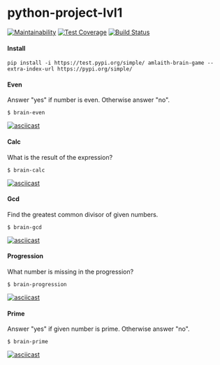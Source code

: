 # python-project-lvl1

[![Maintainability](https://api.codeclimate.com/v1/badges/6bf2c7a82da840aacf67/maintainability)](https://codeclimate.com/github/Amlaith/python-project-lvl1/maintainability)
[![Test Coverage](https://api.codeclimate.com/v1/badges/6bf2c7a82da840aacf67/test_coverage)](https://codeclimate.com/github/Amlaith/python-project-lvl1/test_coverage)
[![Build Status](https://travis-ci.com/Amlaith/python-project-lvl1.svg?branch=master)](https://travis-ci.com/Amlaith/python-project-lvl1)

#### Install
`pip install -i https://test.pypi.org/simple/ amlaith-brain-game --extra-index-url https://pypi.org/simple/`

#### Even
Answer "yes" if number is even. Otherwise answer "no".

`$ brain-even`

[![asciicast](https://asciinema.org/a/YboAfxhaKpgsoFVbooWXZ4U3x.svg)](https://asciinema.org/a/YboAfxhaKpgsoFVbooWXZ4U3x)
#### Calc
What is the result of the expression?

`$ brain-calc`

[![asciicast](https://asciinema.org/a/UlFRTP1hKQ17iIZF5TynQOXXK.svg)](https://asciinema.org/a/UlFRTP1hKQ17iIZF5TynQOXXK)
#### Gcd
Find the greatest common divisor of given numbers.

`$ brain-gcd`

[![asciicast](https://asciinema.org/a/eASZaKDbpnfVxMs2GtH24OiIM.svg)](https://asciinema.org/a/eASZaKDbpnfVxMs2GtH24OiIM)
#### Progression
What number is missing in the progression?

`$ brain-progression`

[![asciicast](https://asciinema.org/a/BzfJO2qpg8EZg3dbKzeEuDHfX.svg)](https://asciinema.org/a/BzfJO2qpg8EZg3dbKzeEuDHfX)
#### Prime
Answer "yes" if given number is prime. Otherwise answer "no".

`$ brain-prime`

[![asciicast](https://asciinema.org/a/bCLP8e5OOQ4Xm6qNzp0Lry7kW.svg)](https://asciinema.org/a/bCLP8e5OOQ4Xm6qNzp0Lry7kW)
